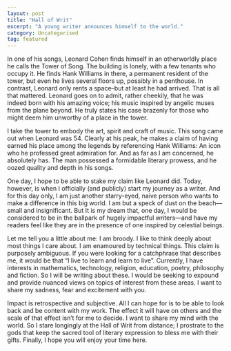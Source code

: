 ```yaml
---
layout: post
title: "Hall of Writ"
excerpt: "A young writer announces himself to the world."
category: Uncategorised
tag: featured
---
```


In one of his songs, Leonard Cohen finds himself in an otherworldly place he calls the Tower of Song. The building is lonely, with a few tenants who occupy it. He finds Hank Williams in there, a permanent resident of the tower, but even he lives several floors up, possibly in a penthouse. In contrast, Leonard only rents a space–but at least he had arrived. That is all that mattered. Leonard goes on to admit, rather cheekily, that he was indeed born with his amazing voice; his music inspired by angelic muses from the plane beyond. He truly states his case brazenly for those who might deem him unworthy of a place in the tower.

I take the tower to embody the art, spirit and craft of music. This song came out when Leonard was 54. Clearly at his peak, he makes a claim of having earned his place among the legends by referencing Hank Williams: An icon who he professed great admiration for. And as far as I am concerned, he absolutely has. The man possessed a formidable literary prowess, and he oozed quality and depth in his songs.

One day, I hope to be able to stake my claim like Leonard did. Today, however, is when I officially (and publicly) start my journey as a writer. And for this day only, I am just another starry-eyed, naive person who wants to make a difference in this big world. I am but a speck of dust on the beach—small and insignificant. But It is my dream that, one day, I would be considered to be in the ballpark of hugely impactful writers—and have my readers feel like they are in the presence of one inspired by celestial beings.

Let me tell you a little about me: I am broody. I like to think deeply about most things I care about. I am enamoured by technical things. This claim is purposely ambiguous. If you were looking for a catchphrase that describes me, it would be that “I live to learn and learn to live”. Currently, I have interests in mathematics, technology, religion, education, poetry, philosophy and fiction. So I will be writing about these. I would be seeking to expound and provide nuanced views on topics of interest from these areas. I want to share my sadness, fear and excitement with you.

Impact is retrospective and subjective. All I can hope for is to be able to look back and be content with my work. The effect it will have on others and the scale of that effect isn’t for me to decide. I want to share my mind with the world. So I stare longingly at the Hall of Writ from distance; I prostrate to the gods that keep the sacred tool of literary expression to bless me with their gifts. Finally, I hope you will enjoy your time here.
